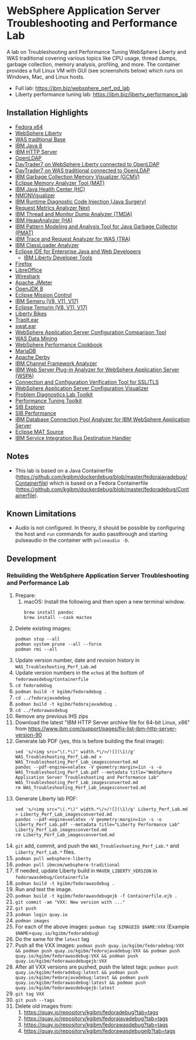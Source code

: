 # WebSphere Application Server Troubleshooting and Performance Lab

A lab on Troubleshooting and Performance Tuning WebSphere Liberty and WAS traditional covering various topics like CPU usage, thread dumps, garbage collection, memory analysis, profiling, and more. The container provides a full Linux VM with GUI (see screenshots below) which runs on Windows, Mac, and Linux hosts.

* Full lab: <https://ibm.biz/websphere_perf_pd_lab>
* Liberty performance tuning lab: <https://ibm.biz/liberty_performance_lab>

## Installation Highlights

* [Fedora x64](https://hub.docker.com/_/fedora/)
* [WebSphere Liberty](https://hub.docker.com/_/websphere-liberty)
* [WAS traditional Base](https://hub.docker.com/r/ibmcom/websphere-traditional)
* [IBM Java 8](https://hub.docker.com/_/ibmjava)
* [IBM HTTP Server](https://www.ibm.com/docs/en/ibm-http-server/9.0.5)
* [OpenLDAP](https://www.openldap.org/)
* [DayTrader7 on WebSphere Liberty connected to OpenLDAP](https://github.com/WASdev/sample.daytrader7)
* [DayTrader7 on WAS traditional connected to OpenLDAP](https://github.com/WASdev/sample.daytrader7)
* [IBM Garbage Collection Memory Visualizer (GCMV)](https://www.ibm.com/support/pages/garbage-collection-and-memory-visualizer)
* [Eclipse Memory Analyzer Tool (MAT)](https://www.ibm.com/support/pages/eclipse-memory-analyzer-tool-dtfj-and-ibm-extensions)
* [IBM Java Health Center (HC)](https://www.ibm.com/support/pages/health-center-client)
* [NMONVisualizer](https://nmonvisualizer.github.io/nmonvisualizer/)
* [IBM Runtime Diagnostic Code Injection (Java Surgery)](https://www.ibm.com/support/pages/ibm-runtime-diagnostic-code-injection-java-platform-java-surgery)
* [Request Metrics Analyzer Next](https://github.com/kgibm/request-metrics-analyzer-next)
* [IBM Thread and Monitor Dump Analyzer (TMDA)](https://www.ibm.com/support/pages/ibm-thread-and-monitor-dump-analyzer-java-tmda)
* [IBM HeapAnalyzer (HA)](https://www.ibm.com/support/pages/ibm-heapanalyzer)
* [IBM Pattern Modeling and Analysis Tool for Java Garbage Collector (PMAT)](https://www.ibm.com/support/pages/ibm-pattern-modeling-and-analysis-tool-java-garbage-collector-pmat)
* [IBM Trace and Request Analyzer for WAS (TRA)](https://www.ibm.com/support/pages/ibm-trace-and-request-analyzer-websphere-application-server)
* [IBM ClassLoader Analyzer](https://www.ibm.com/support/pages/ibm-classloader-analyzer)
* [Eclipse IDE for Enterprise Java and Web Developers](https://www.eclipse.org/downloads/)
  * [IBM Liberty Developer Tools](https://marketplace.eclipse.org/content/ibm-liberty-developer-tools)
* [Firefox](https://www.mozilla.org/en-US/firefox/)
* [LibreOffice](https://www.libreoffice.org/)
* [Wireshark](https://www.wireshark.org/)
* [Apache JMeter](https://jmeter.apache.org/)
* [OpenJDK 8](https://openjdk.java.net/)
* [Eclipse Mission Control](https://adoptium.net/jmc)
* [IBM Semeru (V8, V11, V17)](https://developer.ibm.com/languages/java/semeru-runtimes/downloads)
* [Eclipse Temurin (V8, V11, V17)](https://adoptium.net/)
* [Liberty Bikes](https://github.com/OpenLiberty/liberty-bikes)
* [TrapIt.ear](https://www.ibm.com/support/pages/websphere-application-server-log-watcher-using-trapitear-watch-websphere-application-server-events)
* [swat.ear](https://github.com/kgibm/problemdetermination)
* [WebSphere Application Server Configuration Comparison Tool](https://www.ibm.com/support/pages/websphere-application-server-configuration-comparison-tool)
* [WAS Data Mining](https://github.com/kgibm/was_data_mining/)
* [WebSphere Performance Cookbook](https://publib.boulder.ibm.com/httpserv/cookbook/)
* [MariaDB](https://mariadb.org/)
* [Apache Derby](https://db.apache.org/derby/)
* [IBM Channel Framework Analyzer](https://www.ibm.com/support/pages/ibm-channel-framework-analyzer)
* [IBM Web Server Plug-in Analyzer for WebSphere Application Server (WSPA)](https://www.ibm.com/support/pages/ibm-web-server-plug-analyzer-websphere-application-server-wspa)
* [Connection and Configuration Verification Tool for SSL/TLS](https://www.ibm.com/support/pages/connection-and-configuration-verification-tool-ssltls)
* [WebSphere Application Server Configuration Visualizer](https://www.ibm.com/support/pages/websphere-application-server-configuration-visualizer)
* [Problem Diagnostics Lab Toolkit](https://www.ibm.com/support/pages/problem-diagnostics-lab-toolkit)
* [Performance Tuning Toolkit](https://www.ibm.com/support/pages/websphere-application-server-performance-tuning-toolkit)
* [SIB Explorer](https://www.ibm.com/support/pages/service-integration-bus-explorer)
* [SIB Performance](https://www.ibm.com/support/pages/service-integration-bus-performance)
* [IBM Database Connection Pool Analyzer for IBM WebSphere Application Server](https://www.ibm.com/support/pages/ibm-database-connection-pool-analyzer-ibm-websphere-application-server)
* [Eclipse MAT Source](https://wiki.eclipse.org/MemoryAnalyzer/Contributor_Reference)
* [IBM Service Integration Bus Destination Handler](https://www.ibm.com/support/pages/ibm-service-integration-bus-destination-handler-version-11)

## Notes

* This lab is based on a Java Containerfile (https://github.com/kgibm/dockerdebug/blob/master/fedorajavadebug/Containerfile) which is based on a Fedora Containerfile (https://github.com/kgibm/dockerdebug/blob/master/fedoradebug/Containerfile).

## Known Limitations

* Audio is not configured. In theory, it should be possible by configuring the host and `run` commands for audio passthrough and starting pulseaudio in the container with `pulseaudio -D`.

## Development

### Rebuilding the WebSphere Application Server Troubleshooting and Performance Lab

1. Prepare:
    1. macOS: Install the following and then open a new terminal window.
       ```
       brew install pandoc
       brew install --cask mactex
       ```
1. Delete existing images:
   ```
   podman stop --all
   podman system prune --all --force
   podman rmi --all
   ```
1. Update version number, date and revision history in `WAS_Troubleshooting_Perf_Lab.md`
1. Update version numbers in the `echo`s at the bottom of `fedorawasdebug/Containerfile`
1. `cd fedoradebug`
1. `podman build -t kgibm/fedoradebug .`
1. `cd ../fedorajavadebug`
1. `podman build -t kgibm/fedorajavadebug .`
1. `cd ../fedorawasdebug`
1. Remove any previous IHS zips
1. Download the latest "IBM HTTP Server archive file for 64-bit Linux, x86" from <https://www.ibm.com/support/pages/fix-list-ibm-http-server-version-90>
1. Generate lab PDF (yes, this is before building the final image):
   ```
   sed 's/<img src="\(.*\)" width.*\/>/![](\1)/g' WAS_Troubleshooting_Perf_Lab.md > WAS_Troubleshooting_Perf_Lab_imagesconverted.md
   pandoc --pdf-engine=xelatex -V geometry:margin=1in -s -o WAS_Troubleshooting_Perf_Lab.pdf --metadata title="WebSphere Application Server Troubleshooting and Performance Lab" WAS_Troubleshooting_Perf_Lab_imagesconverted.md
   rm WAS_Troubleshooting_Perf_Lab_imagesconverted.md
   ```
1. Generate Liberty lab PDF:
   ```
   sed 's/<img src="\(.*\)" width.*\/>/![](\1)/g' Liberty_Perf_Lab.md > Liberty_Perf_Lab_imagesconverted.md
   pandoc --pdf-engine=xelatex -V geometry:margin=1in -s -o Liberty_Perf_Lab.pdf --metadata title="Liberty Performance Lab" Liberty_Perf_Lab_imagesconverted.md
   rm Liberty_Perf_Lab_imagesconverted.md
   ```
1. `git` add, commit, and push the `WAS_Troubleshooting_Perf_Lab.*` and `Liberty_Perf_Lab.*` files.
1. `podman pull websphere-liberty`
1. `podman pull ibmcom/websphere-traditional`
1. If needed, update Liberty build in `MAVEN_LIBERTY_VERSION` in `fedorawasdebug/Containerfile`
1. `podman build -t kgibm/fedorawasdebug .`
1. Run and test the image.
1. `podman build -t kgibm/fedorawasdebugejb -f Containerfile.ejb .`
1. `git commit -am "VXX: New version with ..."`
1. `git push`
1. `podman login quay.io`
1. `podman images`
1. For each of the above images: `podman tag $IMAGEID $NAME:VXX` (Example `$NAME`=`quay.io/kgibm/fedoradebug`)
1. Do the same for the `latest` tag
1. Push all the VXX images: `podman push quay.io/kgibm/fedoradebug:VXX && podman push quay.io/kgibm/fedorajavadebug:VXX && podman push quay.io/kgibm/fedorawasdebug:VXX && podman push quay.io/kgibm/fedorawasdebugejb:VXX`
1. After all VXX versions are pushed, push the latest tags: `podman push quay.io/kgibm/fedoradebug:latest && podman push quay.io/kgibm/fedorajavadebug:latest && podman push quay.io/kgibm/fedorawasdebug:latest && podman push quay.io/kgibm/fedorawasdebugejb:latest`
1. `git tag VXX`
1. `git push --tags`
1. Delete old images from:
    1. <https://quay.io/repository/kgibm/fedoradebug?tab=tags>
    1. <https://quay.io/repository/kgibm/fedorajavadebug?tab=tags>
    1. <https://quay.io/repository/kgibm/fedorawasdebug?tab=tags>
    1. <https://quay.io/repository/kgibm/fedorawasdebugejb?tab=tags>
